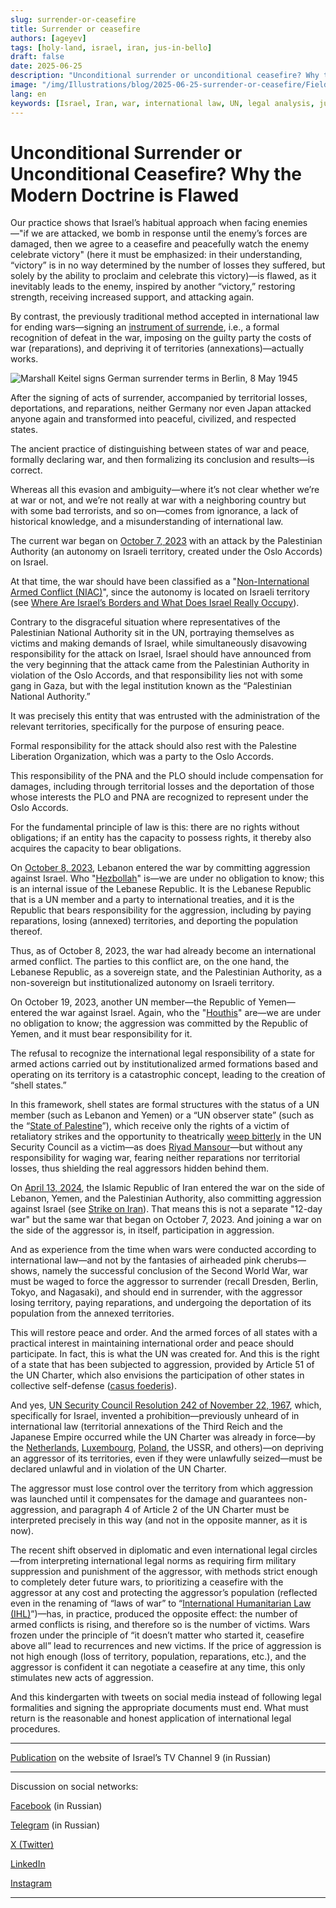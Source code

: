```yaml
---
slug: surrender-or-ceasefire
title: Surrender or ceasefire
authors: [ageyev]
tags: [holy-land, israel, iran, jus-in-bello]
draft: false
date: 2025-06-25
description: "Unconditional surrender or unconditional ceasefire? Why the current legal doctrine is wrong"
image: "/img/Illustrations/blog/2025-06-25-surrender-or-ceasefire/Field_Marshall_Keitel_signs_German_surrender_terms_in_Berlin_8_May_1945.jpg" 
lang: en
keywords: [Israel, Iran, war, international law, UN, legal analysis, jus in bello]
---
```


# Unconditional Surrender or Unconditional Ceasefire? Why the Modern Doctrine is Flawed

Our practice shows that Israel’s habitual approach when facing enemies—"if we are attacked, we bomb in response until the enemy’s forces are damaged, then we agree to a ceasefire and peacefully watch the enemy celebrate victory" (here it must be emphasized: in their understanding, “victory” is in no way determined by the number of losses they suffered, but solely by the ability to proclaim and celebrate this victory)—is flawed, as it inevitably leads to the enemy, inspired by another “victory,” restoring strength, receiving increased support, and attacking again.

By contrast, the previously traditional method accepted in international law for ending wars—signing an [instrument of surrende](https://en.wikipedia.org/wiki/Instrument_of_Surrender), i.e., a formal recognition of defeat in the war, imposing on the guilty party the costs of war (reparations), and depriving it of territories (annexations)—actually works.
<!-- truncate --> 

![Marshall Keitel signs German surrender terms in Berlin, 8 May 1945](/img/Illustrations/blog/2025-06-25-surrender-or-ceasefire/Field_Marshall_Keitel_signs_German_surrender_terms_in_Berlin_8_May_1945.jpg)

After the signing of acts of surrender, accompanied by territorial losses, deportations, and reparations, neither Germany nor even Japan attacked anyone again and transformed into peaceful, civilized, and respected states.

The ancient practice of distinguishing between states of war and peace, formally declaring war, and then formalizing its conclusion and results—is correct.

Whereas all this evasion and ambiguity—where it’s not clear whether we’re at war or not, and we’re not really at war with a neighboring country but with some bad terrorists, and so on—comes from ignorance, a lack of historical knowledge, and a misunderstanding of international law.

The current war began on [October 7, 2023](https://en.wikipedia.org/wiki/October_7_attacks) with an attack by the Palestinian Authority (an autonomy on Israeli territory, created under the Oslo Accords) on Israel.

At that time, the war should have been classified as a "[Non-International Armed Conflict (NIAC)](https://www.undrr.org/understanding-disaster-risk/terminology/hips/so0002)", since the autonomy is located on Israeli territory (see [Where Are Israel’s Borders and What Does Israel Really Occupy](https://international-law.info/ru/Holy-Land/borders_and_territory_of_israel/)).

Contrary to the disgraceful situation where representatives of the Palestinian National Authority sit in the UN, portraying themselves as victims and making demands of Israel, while simultaneously disavowing responsibility for the attack on Israel, Israel should have announced from the very beginning that the attack came from the Palestinian Authority in violation of the Oslo Accords, and that responsibility lies not with some gang in Gaza, but with the legal institution known as the “Palestinian National Authority.”

It was precisely this entity that was entrusted with the administration of the relevant territories, specifically for the purpose of ensuring peace.

Formal responsibility for the attack should also rest with the Palestine Liberation Organization, which was a party to the Oslo Accords.

This responsibility of the PNA and the PLO should include compensation for damages, including through territorial losses and the deportation of those whose interests the PLO and PNA are recognized to represent under the Oslo Accords.

For the fundamental principle of law is this: there are no rights without obligations; if an entity has the capacity to possess rights, it thereby also acquires the capacity to bear obligations.

On [October 8, 2023](https://en.wikipedia.org/wiki/Israel%E2%80%93Hezbollah_conflict_%282023%E2%80%93present%29), Lebanon entered the war by committing aggression against Israel. Who "[Hezbollah](https://en.wikipedia.org/wiki/Hezbollah)" is—we are under no obligation to know; this is an internal issue of the Lebanese Republic. It is the Lebanese Republic that is a UN member and a party to international treaties, and it is the Republic that bears responsibility for the aggression, including by paying reparations, losing (annexed) territories, and deporting the population thereof.

Thus, as of October 8, 2023, the war had already become an international armed conflict. The parties to this conflict are, on the one hand, the Lebanese Republic, as a sovereign state, and the Palestinian Authority, as a non-sovereign but institutionalized autonomy on Israeli territory.

On October 19, 2023, another UN member—the Republic of Yemen—entered the war against Israel. Again, who the "[Houthis](https://en.wikipedia.org/wiki/Houthis)" are—we are under no obligation to know; the aggression was committed by the Republic of Yemen, and it must bear responsibility for it.

The refusal to recognize the international legal responsibility of a state for armed actions carried out by institutionalized armed formations based and operating on its territory is a catastrophic concept, leading to the creation of “shell states.”

In this framework, shell states are formal structures with the status of a UN member (such as Lebanon and Yemen) or a “UN observer state” (such as the “[State of Palestine](https://international-law.info/Holy-Land/state_of_palestine/)”), which receive only the rights of a victim of retaliatory strikes and the opportunity to theatrically [weep bitterly](https://www.youtube.com/shorts/h8Uh9vIMqkU) in the UN Security Council as a victim—as does [Riyad Mansour](https://en.wikipedia.org/wiki/Riyad_Mansour)—but without any responsibility for waging war, fearing neither reparations nor territorial losses, thus shielding the real aggressors hidden behind them.

On [April 13, 2024](https://en.wikipedia.org/wiki/April_2024_Iranian_strikes_on_Israel), the Islamic Republic of Iran entered the war on the side of Lebanon, Yemen, and the Palestinian Authority, also committing aggression against Israel (see [Strike on Iran](https://international-law.info/blog/strike-on-iran)). That means this is not a separate "12-day war" but the same war that began on October 7, 2023. And joining a war on the side of the aggressor is, in itself, participation in aggression.

And as experience from the time when wars were conducted according to international law—and not by the fantasies of airheaded pink cherubs—shows, namely the successful conclusion of the Second World War, war must be waged to force the aggressor to surrender (recall Dresden, Berlin, Tokyo, and Nagasaki), and should end in surrender, with the aggressor losing territory, paying reparations, and undergoing the deportation of its population from the annexed territories.

This will restore peace and order. And the armed forces of all states with a practical interest in maintaining international order and peace should participate. In fact, this is what the UN was created for. And this is the right of a state that has been subjected to aggression, provided by Article 51 of the UN Charter, which also envisions the participation of other states in collective self-defense ([casus foederis](https://en.wikipedia.org/wiki/Casus_foederis)).

And yes, [UN Security Council Resolution 242 of November 22, 1967](https://en.wikipedia.org/wiki/United_Nations_Security_Council_Resolution_242), which, specifically for Israel, invented a prohibition—previously unheard of in international law (territorial annexations of the Third Reich and the Japanese Empire occurred while the UN Charter was already in force—by the [Netherlands](https://en.wikipedia.org/wiki/Dutch_annexation_of_German_territory_after_the_Second_World_War), [Luxembourg](https://en.wikipedia.org/wiki/Luxembourg_annexation_plans_after_the_Second_World_War), [Poland](https://en.wikipedia.org/wiki/Recovered_Territories), the USSR, and others)—on depriving an aggressor of its territories, even if they were unlawfully seized—must be declared unlawful and in violation of the UN Charter.

The aggressor must lose control over the territory from which aggression was launched until it compensates for the damage and guarantees non-aggression, and paragraph 4 of Article 2 of the UN Charter must be interpreted precisely in this way (and not in the opposite manner, as it is now).

The recent shift observed in diplomatic and even international legal circles—from interpreting international legal norms as requiring firm military suppression and punishment of the aggressor, with methods strict enough to completely deter future wars, to prioritizing a ceasefire with the aggressor at any cost and protecting the aggressor’s population (reflected even in the renaming of “laws of war” to “[International Humanitarian Law (IHL)](https://en.wikipedia.org/wiki/International_humanitarian_law)”)—has, in practice, produced the opposite effect: the number of armed conflicts is rising, and therefore so is the number of victims. Wars frozen under the principle of “it doesn’t matter who started it, ceasefire above all” lead to recurrences and new victims. If the price of aggression is not high enough (loss of territory, population, reparations, etc.), and the aggressor is confident it can negotiate a ceasefire at any time, this only stimulates new acts of aggression.

And this kindergarten with tweets on social media instead of following legal formalities and signing the appropriate documents must end. What must return is the reasonable and honest application of international legal procedures.

---

[Publication](https://www.9tv.co.il/item/93693) on the website of Israel’s TV Channel 9 (in Russian)

---

Discussion on social networks:

[Facebook](https://www.facebook.com/viktor.ageyev/posts/pfbid0Lb3REtzBeHDk3SLQUCrYj9BQLSgDsAfUtLojw8o3fxr4MkeqRk568cRukgiYzWZFl) (in Russian)

[Telegram](https://t.me/israel_9/110469) (in Russian) 

[X (Twitter)](https://x.com/ageyev/status/1937865975476445693) 

[LinkedIn](https://www.linkedin.com/posts/ageyev_surrender-or-ceasefire-international-law-activity-7343633284200816642-cUOT?utm_source=share&utm_medium=member_desktop&rcm=ACoAAABKOTQBA2A2b2Hx_vRrq4JgJGinG7maN4g) 

[Instagram](https://www.instagram.com/p/DLU2QixIoh1/) 

---


